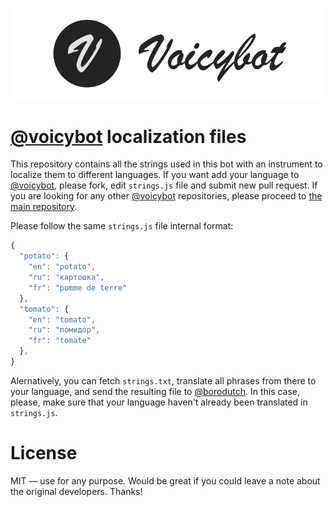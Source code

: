 [![Voicybot](/img/logo.png?raw=true)](http://voicybot.com/)

# [@voicybot](https://telegram.me/voicybot) localization files
This repository contains all the strings used in this bot with an instrument to localize them to different languages. If you want add your language to [@voicybot](https://telegram.me/voicybot), please fork, edit `strings.js` file and submit new pull request. If you are looking for any other [@voicybot](https://t.me/voicybot) repositories, please proceed to [the main repository](https://github.com/backmeupplz/voicy).

Please follow the same `strings.js` file internal format:
```javascript
{
  "potato": {
    "en": "potato",
    "ru": "картошка",
    "fr": "pomme de terre"
  },
  "tomato": {
    "en": "tomato",
    "ru": "помидор",
    "fr": "tomate"
  },
}
```
Alernatively, you can fetch `strings.txt`, translate all phrases from there to your language, and send the resulting file to [@borodutch](https://telegram.me/borodutch). In this case, please, make sure that your language haven't already been translated in `strings.js`.

# License
MIT — use for any purpose. Would be great if you could leave a note about the original developers. Thanks!